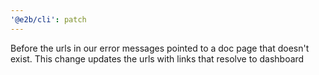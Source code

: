 ```yaml
---
'@e2b/cli': patch
---
```


Before the urls in our error messages pointed to a doc page that doesn't exist. This change updates the urls with links that resolve to dashboard
